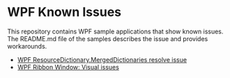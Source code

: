 # WPF Known Issues

This repository contains WPF sample applications that show known issues. The README.md file of the samples describes the issue and provides workarounds.

- [WPF ResourceDictionary.MergedDictionaries resolve issue](https://github.com/jbe2277/WpfKnownIssues/tree/master/WpfMergedDictionariesIssue)
- [WPF Ribbon Window: Visual issues](https://github.com/jbe2277/WpfKnownIssues/tree/master/WpfRibbonIssue)
